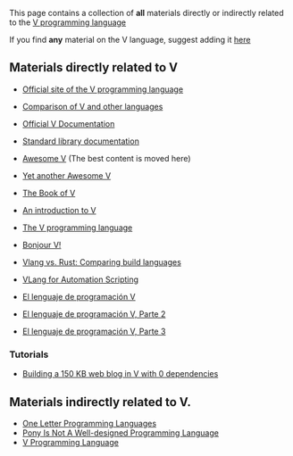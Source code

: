 This page contains a collection of **all** materials directly or indirectly related to the [V programming language](https://vlang.io/)

If you find **any** material on the V language, suggest adding it [here](https://github.com/koplenov/vbyexample/issues/new)

## Materials directly related to V

* [Official site of the V programming language](https://vlang.io/)
* [Comparison of V and other languages](https://vlang.io/compare)
* [Official V Documentation](https://github.com/vlang/v/blob/master/doc/docs.md)
* [Standard library documentation](http://modules.vlang.io/)

* [Awesome V](https://github.com/vlang/awesome-v) (The best content is moved here)
* [Yet another Awesome V](https://github.com/marceloneppel/awesome-v)


* [The Book of V](https://the-book-of-v.readthedocs.io/en/latest/)
* [An introduction to V](https://simonknott.de/articles/VLang.html)
* [The V programming language](https://dev.to/koddr/good-to-know-the-v-programming-language-k5b)
* [Bonjour V!](https://dev.to/pratikgchaudhari/bonjour-v-9e6)
* [Vlang vs. Rust: Comparing build languages](https://blog.logrocket.com/v-lang-vs-rust-comparing-build-languages/)
* [VLang for Automation Scripting](https://levelup.gitconnected.com/vlang-for-automation-scripting-5d977ee97de)

* [El lenguaje de programación V](https://emanuelpeg.blogspot.com/2020/01/el-lenguaje-de-programacion-v.html)
* [El lenguaje de programación V, Parte 2](https://emanuelpeg.blogspot.com/2020/01/el-lenguaje-de-programacion-v-parte-2.html)
* [El lenguaje de programación V, Parte 3](https://emanuelpeg.blogspot.com/2020/01/el-lenguaje-de-programacion-v-parte-3.html)

### Tutorials
* [Building a 150 KB web blog in V with 0 dependencies](https://github.com/vlang/v/tree/master/tutorials/building_a_simple_web_blog_with_vweb)

## Materials indirectly related to V.

* [One Letter Programming Languages](https://beza1e1.tuxen.de/one_letter_proglangs.html)
* [Pony Is Not A Well-designed Programming Language](https://tryingtobeawesome.com/pony/)
* [V Programming Language](http://copyfree.org/resources/works#V%20Programming%20Language)
